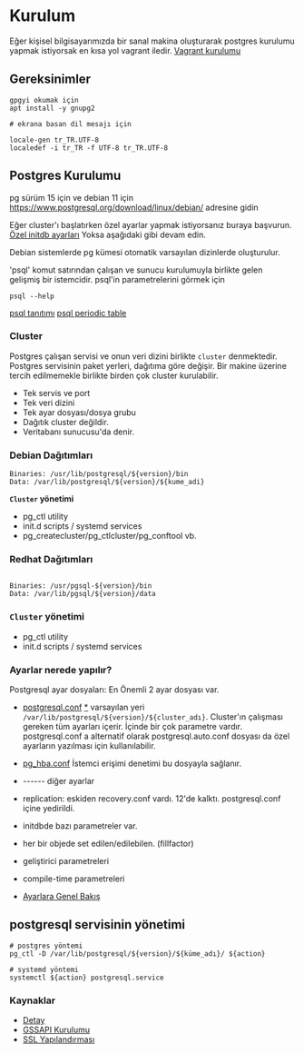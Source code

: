 # Kurulum

Eğer kişisel bilgisayarımızda bir sanal makina oluşturarak postgres kurulumu yapmak istiyorsak en kısa yol vagrant iledir. [Vagrant kurulumu](vagrant.md) 
## Gereksinimler

```
gpgyi okumak için
apt install -y gnupg2

# ekrana basan dil mesajı için

locale-gen tr_TR.UTF-8
localedef -i tr_TR -f UTF-8 tr_TR.UTF-8

```

## Postgres Kurulumu
pg sürüm 15 için ve debian 11 için
https://www.postgresql.org/download/linux/debian/ adresine gidin

Eğer cluster'ı başlatırken özel ayarlar yapmak istiyorsanız buraya başvurun.
[Özel initdb ayarları](docs/ozel_ayarlar.md)
Yoksa aşağıdaki gibi devam edin.

Debian sistemlerde pg kümesi otomatik varsayılan dizinlerde oluşturulur. 

'psql' komut satırından çalışan ve sunucu kurulumuyla birlikte gelen gelişmiş bir istemcidir. psql'in parametrelerini görmek için

```
psql --help
 ```
[psql tanıtımı](https://tubitak-bilgem-yte.github.io/pg-yonetici/mydoc_postgresql_istemcileri_psql.html)
[psql periodic table](https://www.reddit.com/r/PostgreSQL/comments/bzup2k/a_periodic_table_of_psql_commands_higher/)



### Cluster
Postgres çalışan servisi ve onun veri dizini birlikte `cluster` denmektedir.
Postgres servisinin paket yerleri, dağıtıma göre değişir. Bir makine üzerine tercih edilmemekle birlikte birden çok cluster kurulabilir.
* Tek servis ve port
* Tek veri dizini
* Tek ayar dosyası/dosya grubu
* Dağıtık cluster değildir.
* Veritabanı sunucusu'da denir.

### Debian Dağıtımları

```
Binaries: /usr/lib/postgresql/${version}/bin
Data: /var/lib/postgresql/${version}/${kume_adi}
```

**`Cluster` yönetimi**
* pg_ctl utility
* init.d scripts / systemd services
* pg_createcluster/pg_ctlcluster/pg_conftool vb.
 

### Redhat Dağıtımları

```

Binaries: /usr/pgsql-${version}/bin
Data: /var/lib/pgsql/${version}/data

```

### **`Cluster` yönetimi**
* pg_ctl utility
* init.d scripts / systemd services


### Ayarlar nerede yapılır?

Postgresql ayar dosyaları: En Önemli 2 ayar dosyası var.
*  [postgresql.conf](postgresql.conf.md) [*](https://postgresqlco.nf/en/doc/param/)
varsayılan yeri ```/var/lib/postgresql/${version}/${cluster_adı}```. Cluster'ın çalışması gereken tüm ayarları içerir. İçinde bir çok parametre vardır. postgresql.conf a alternatif olarak postgresql.auto.conf dosyası da özel ayarların yazılması için kullanılabilir.
* [pg_hba.conf](pg_hba.conf.md) İstemci erişimi denetimi bu dosyayla sağlanır.

* ------ diğer ayarlar
* replication: eskiden recovery.conf vardı. 12'de kalktı. postgresql.conf içine yedirildi. 
* initdbde bazı parametreler var. 
* her bir objede set edilen/edilebilen. (fillfactor)
* geliştirici parametreleri
* compile-time parametreleri
* [Ayarlara Genel Bakış](ozel_ayarlar.md)


## postgresql servisinin yönetimi
```
# postgres yöntemi
pg_ctl -D /var/lib/postgresql/${version}/${küme_adı}/ ${action}

# systemd yöntemi
systemctl ${action} postgresql.service

```



### Kaynaklar
* [Detay](https://tubitak-bilgem-yte.github.io/pg-yonetici/mydoc_postgresql_kurulum_ayarlanmasi.html)
* [GSSAPI Kurulumu](https://blog.crunchydata.com/blog/windows-active-directory-postgresql-gssapi-kerberos-authentication)
* [SSL Yapılandırması](https://www.cybertec-postgresql.com/en/setting-up-ssl-authentication-for-postgresql/)

